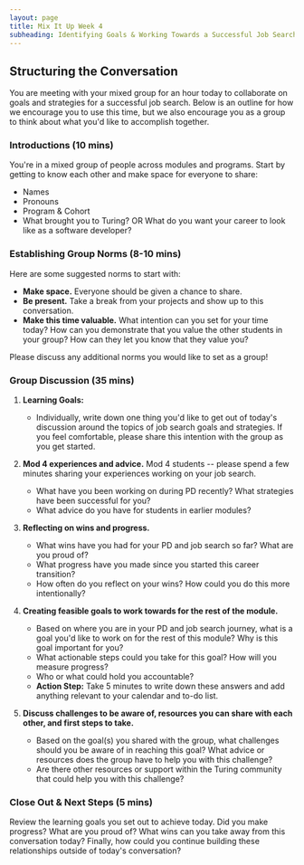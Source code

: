 ```yaml
---
layout: page
title: Mix It Up Week 4
subheading: Identifying Goals & Working Towards a Successful Job Search
---
```


## Structuring the Conversation
You are meeting with your mixed group for an hour today to collaborate on goals and strategies for a successful job search. Below is an outline for how we encourage you to use this time, but we also encourage you as a group to think about what you'd like to accomplish together.

### Introductions (10 mins)
You're in a mixed group of people across modules and programs. Start by getting to know each other and make space for everyone to share:

* Names
* Pronouns
* Program & Cohort
* What brought you to Turing? OR What do you want your career to look like as a software developer?

### Establishing Group Norms (8-10 mins)
Here are some suggested norms to start with:

* **Make space.** Everyone should be given a chance to share.
* **Be present.** Take a break from your projects and show up to this conversation.
* **Make this time valuable.** What intention can you set for your time today? How can you demonstrate that you value the other students in your group? How can they let you know that they value you?

Please discuss any additional norms you would like to set as a group!

### Group Discussion (35 mins)

1. **Learning Goals:**

   * Individually, write down one thing you'd like to get out of today's discussion around the topics of job search goals and strategies. If you feel comfortable, please share this intention with the group as you get started. 

2. **Mod 4 experiences and advice.** Mod 4 students -- please spend a few minutes sharing your experiences working on your job search. 

   * What have you been working on during PD recently? What strategies have been successful for you?
   * What advice do you have for students in earlier modules?    
  
3. **Reflecting on wins and progress.**

   * What wins have you had for your PD and job search so far? What are you proud of? 
   * What progress have you made since you started this career transition?
   * How often do you reflect on your wins? How could you do this more intentionally? 

4. **Creating feasible goals to work towards for the rest of the module.**

   * Based on where you are in your PD and job search journey, what is a goal you'd like to work on for the rest of this module? Why is this goal important for you?
   * What actionable steps could you take for this goal? How will you measure progress?
   * Who or what could hold you accountable?
   * **Action Step:** Take 5 minutes to write down these answers and add anything relevant to your calendar and to-do list.

5. **Discuss challenges to be aware of, resources you can share with each other, and first steps to take.**

   * Based on the goal(s) you shared with the group, what challenges should you be aware of in reaching this goal? What advice or resources does the group have to help you with this challenge?
   * Are there other resources or support within the Turing community that could help you with this challenge? 

### Close Out & Next Steps (5 mins)
Review the learning goals you set out to achieve today. Did you make progress? What are you proud of? What wins can you take away from this conversation today? Finally, how could you continue building these relationships outside of today's conversation? 
